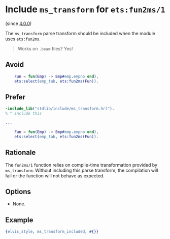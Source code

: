 # Include `ms_transform` for `ets:fun2ms/1`

(since [4.0.0](https://github.com/inaka/elvis_core/releases/tag/4.0.0))

The `ms_transform` parse transform should be included when the module uses `ets:fun2ms`.

> Works on `.beam` files? Yes!

## Avoid

```erlang
    Fun = fun(Emp) -> Emp#emp.empno end),
    ets:select(emp_tab, ets:fun2ms(Fun)).
```

## Prefer

```erlang
-include_lib("stdlib/include/ms_transform.hrl").
% ^ include this

...

    Fun = fun(Emp) -> Emp#emp.empno end),
    ets:select(emp_tab, ets:fun2ms(Fun)).
```

## Rationale

The `fun2ms/1` function relies on compile-time transformation provided by `ms_transform`. Without
including this parse transform, the compilation will fail or the function will not behave as
expected.

## Options

- None.

## Example

```erlang
{elvis_style, ms_transform_included, #{}}
```
